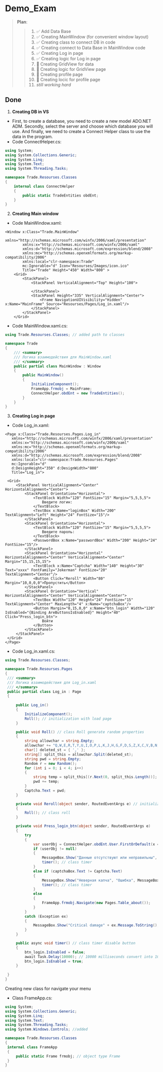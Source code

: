 # Demo_Exam

> **Plan**:
>> 1. :white_check_mark: Add Data Base
>> 2. :white_check_mark: Creating MainWindow (for convenient window layout)
>> 3. :white_check_mark: Creating class to connect DB in code
>> 3. :white_check_mark: Creating connect to Data Base in MainWindow code
>> 4. :white_check_mark: Creating Log in page
>> 5. :white_check_mark: Creating logic for Log in page
>> 6. :black_square_button: Creating GridView for data
>> 7. :black_square_button: Creating logic for GridView page
>> 8. :black_square_button: Creating profile page
>> 9. :black_square_button: Creating locic for profile page
>> 9. *still working hard*


## Done
1. __Creating DB in VS__
  * First, to create a database, you need to create a new model ADO.NET ADM. Secondly, select the server and choose which database you will use. And finally, we need to create a Connect Helper class to use the data in the program. 
  * Code ConnectHelper.cs:
```c#
using System;
using System.Collections.Generic;
using System.Linq;
using System.Text;
using System.Threading.Tasks;

namespace Trade.Resourses.Classes
{
    internal class ConnectHelper
    {
        public static TradeEntities obdEnt;
    }
}
```
2. __Creating Main window__
  * Code MainWindow.xaml: 
```XAML
<Window x:Class="Trade.MainWindow"
        xmlns="http://schemas.microsoft.com/winfx/2006/xaml/presentation"
        xmlns:x="http://schemas.microsoft.com/winfx/2006/xaml"
        xmlns:d="http://schemas.microsoft.com/expression/blend/2008"
        xmlns:mc="http://schemas.openxmlformats.org/markup-compatibility/2006"
        xmlns:local="clr-namespace:Trade"
        mc:Ignorable="d" Icon="Resourses/Images/icon.ico"
        Title="Trade" Height="450" Width="800" >
    <Grid>
        <StackPanel>
            <StackPanel VerticalAlignment="Top" Height="100">

            </StackPanel>
            <StackPanel Height="335" VerticalAlignment="Center">
                <Frame NavigationUIVisibility="Hidden" x:Name="MainFrame" Source="Resourses/Pages/Log_in.xaml"/>
            </StackPanel>
        </StackPanel>
    </Grid>
```
   * Code MainWindow.xaml.cs:
```c#
using Trade.Resourses.Classes; // added path to classes

namespace Trade
{
    /// <summary>
    /// Логика взаимодействия для MainWindow.xaml
    /// </summary>
    public partial class MainWindow : Window
    {
        public MainWindow()
        {
            InitializeComponent();
            FrameApp.frmobj = MainFrame;
            ConnectHelper.obdEnt = new TradeEntities();
        }
    }
}
```
3. __Creating Log in page__
  * Code Log_in.xaml:
   ```XAML
   <Page x:Class="Trade.Resourses.Pages.Log_in"
      xmlns="http://schemas.microsoft.com/winfx/2006/xaml/presentation"
      xmlns:x="http://schemas.microsoft.com/winfx/2006/xaml"
      xmlns:mc="http://schemas.openxmlformats.org/markup-compatibility/2006" 
      xmlns:d="http://schemas.microsoft.com/expression/blend/2008" 
      xmlns:local="clr-namespace:Trade.Resourses.Pages"
      mc:Ignorable="d" 
      d:DesignHeight="350" d:DesignWidth="800"
      Title="Log_in">

    <Grid>
        <StackPanel VerticalAlignment="Center" HorizontalAlignment="Center">
            <StackPanel Orientation="Horizontal">
                <TextBlock Width="120" FontSize="15" Margin="5,5,5,5">
                    Введите логин:
                </TextBlock>
                <TextBox x:Name="loginBox" Width="200" TextAlignment="Left" Height="24" FontSize="15"/> 
            </StackPanel>
            <StackPanel Orientation="Horizontal">
                <TextBlock Width="120" FontSize="15" Margin="5,5,5,5">
                    Введите пароль:
                </TextBlock>
                <PasswordBox x:Name="passwordBox" Width="200" Height="24" FontSize="15"/>
            </StackPanel>
            <StackPanel Orientation="Horizontal" HorizontalAlignment="Center" VerticalAlignment="Center" Margin="15,15,15,15">
                <TextBlock x:Name="Captcha" Width="140" Height="30" Text="xxxx" FontFamily="Jokerman" FontSize="20" TextAlignment="Center"/>
                <Button Click="Reroll" Width="80"  Margin="10,0,0,0">Пропустить</Button>
            </StackPanel>
            <StackPanel Orientation="Vertical" HorizontalAlignment="Center" VerticalAlignment="Center">
                <TextBox Width="120" Height="24" FontSize="15" TextAlignment="Center" MaxLength="4" x:Name="captchaBox"/>
                <Button Margin="0,15,0,0" x:Name="btn_login" Width="120" IsEnabled="{Binding AreButtonsIsEnabled}" Height="40" Click="Press_login_btn">
                    Войти
                </Button>
            </StackPanel>
        </StackPanel>
    </Grid>
</Page>
   ```
   * Code Log_in.xaml.cs:
   ```c#
using Trade.Resourses.Classes;

namespace Trade.Resourses.Pages
{
    /// <summary>
    /// Логика взаимодействия для Log_in.xaml
    /// </summary>
    public partial class Log_in : Page
    {
        
        public Log_in()
        {
            InitializeComponent();
            Roll(); // initialization with load page
        }

        public void Roll() // class Roll generate random properties
        {
            string allowchar = string.Empty;
            allowchar += "Q,W,E,R,T,Y,U,I,O,P,L,K,J,H,G,F,D,S,Z,X,C,V,B,N,M,q,w,e,r,t,y,u,i,o,p,l,k,j,h,g,f,d,s,a,z,x,c,v,b,n,m,1,2,3,4,5,6,7,8,9,0";
            char[] deleted_st = { ',' };
            string[] split_this = allowchar.Split(deleted_st);
            string pwd = string.Empty;
            Random r = new Random();
            for (int i = 0; i < 4; i++)
            {
                string temp = split_this[(r.Next(0, split_this.Length))];
                pwd += temp;
            }
            Captcha.Text = pwd;
        }

        private void Reroll(object sender, RoutedEventArgs e) // initialization wirh btn
        {
            Roll(); // class roll
        }

        private void Press_login_btn(object sender, RoutedEventArgs e)
        {
            try
            {
                var userObj = ConnectHelper.obdEnt.User.FirstOrDefault(x => x.UserName.ToLower() == loginBox.Text.ToLower() && x.UserPassword == passwordBox.Password);
                if (userObj != null)
                {
                    MessageBox.Show("Данные отсутствуют или неправильны", "Ошибка", MessageBoxButton.OK, MessageBoxImage.Error);
                    timer(); // class timer
                }
                else if (captchaBox.Text != Captcha.Text)
                {
                    MessageBox.Show("Неверная капча", "Ошибка", MessageBoxButton.OK, MessageBoxImage.Error);
                    timer(); // class timer
                }
                else
                {
                    FrameApp.frmobj.Navigate(new Pages.Table_about());
                }
            }
            catch (Exception ex)
            {
                MessageBox.Show("Critical damage" + ex.Message.ToString(), "Уведомление", MessageBoxButton.OK, MessageBoxImage.Warning);
            }
        }

        public async void timer() // class timer disable button
        {
            btn_login.IsEnabled = false;
            await Task.Delay(10000); // 10000 milliseconds convert into 10 sec
            btn_login.IsEnabled = true;
        }
        
    }
}
   ```
Creating new class for navigate your menu
   * Class FrameApp.cs:
   ```c#
   using System;
using System.Collections.Generic;
using System.Linq;
using System.Text;
using System.Threading.Tasks;
using System.Windows.Controls; //added

namespace Trade.Resourses.Classes
{
    internal class FrameApp
    {
        public static Frame frmobj; // object type Frame
    }
}
   ```
